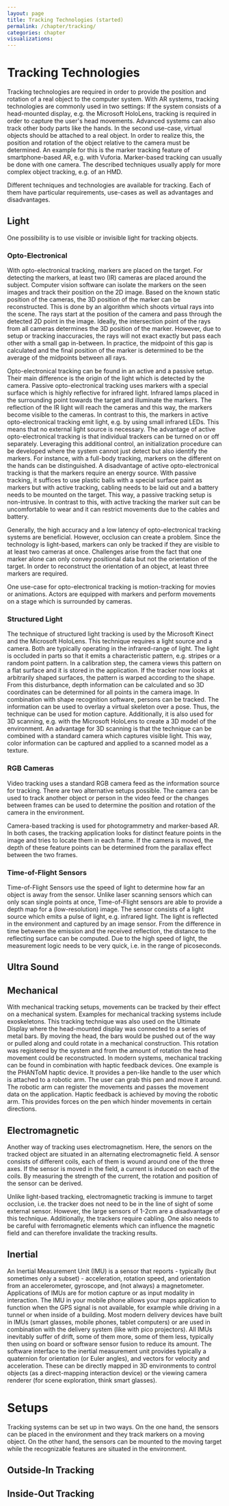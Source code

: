```yaml
---
layout: page
title: Tracking Technologies (started)
permalink: /chapter/tracking/
categories: chapter
visualizations:
---
```


# Tracking Technologies

Tracking technologies are required in order to provide the position and rotation of a real object to the computer system.
With AR systems, tracking technologies are commonly used in two settings:
If the system consists of a head-mounted display, e.g. the Microsoft HoloLens, tracking is required in order to capture the user's head movements.
Advanced systems can also track other body parts like the hands.
In the second use-case, virtual objects should be attached to a real object.
In order to realize this, the position and rotation of the object relative to the camera must be determined.
An example for this is the marker tracking feature of smartphone-based AR, e.g. with Vuforia.
Marker-based tracking can usually be done with one camera.
The described techniques usually apply for more complex object tracking, e.g. of an HMD.

Different techniques and technologies are available for tracking.
Each of them have particular requirements, use-cases as well as advantages and disadvantages.

## Light

One possibility is to use visible or invisible light for tracking objects.

### Opto-Electronical

With opto-electronical tracking, markers are placed on the target.
For detecting the markers, at least two (IR) cameras are placed around the subject.
Computer vision software can isolate the markers on the seen images and track their position on the 2D image.
Based on the known static position of the cameras, the 3D position of the marker can be reconstructed.
This is done by an algorithm which shoots virtual rays into the scene.
The rays start at the position of the camera and pass through the detected 2D point in the image.
Ideally, the intersection point of the rays from all cameras determines the 3D position of the marker.
However, due to setup or tracking inaccuracies, the rays will not exact exactly but pass each other with a small gap in-between.
In practice, the midpoint of this gap is calculated and the final position of the marker is determined to be the average of the midpoints between all rays.

Opto-electronical tracking can be found in an active and a passive setup.
Their main difference is the origin of the light which is detected by the camera.
Passive opto-electronical tracking uses markers with a special surface which is highly reflective for infrared light.
Infrared lamps placed in the surrounding point towards the target and illuminate the markers.
The reflection of the IR light will reach the cameras and this way, the markers become visible to the cameras.
In contrast to this, the markers in active opto-electronical tracking emit light, e.g. by using small infrared LEDs.
This means that no external light source is necessary.
The advantage of active opto-electronical tracking is that individual trackers can be turned on or off separately.
Leveraging this additional control, an initialization procedure can be developed where the system cannot just detect but also identify the markers.
For instance, with a full-body tracking, markers on the different on the hands can be distinguished.
A disadvantage of active opto-electronical tracking is that the markers require an energy source.
With passive tracking, it suffices to use plastic balls with a special surface paint as markers but with active tracking, cabling needs to be laid out and a battery needs to be mounted on the target.
This way, a passive tracking setup is non-intrusive.
In contrast to this, with active tracking the marker suit can be uncomfortable to wear and it can restrict movements due to the cables and battery.

Generally, the high accuracy and a low latency of opto-electronical tracking systems are beneficial.
However, occlusion can create a problem.
Since the technology is light-based, markers can only be tracked if they are visible to at least two cameras at once.
Challenges arise from the fact that one marker alone can only convey positional data but not the orientation of the target.
In order to reconstruct the orientation of an object, at least three markers are required.

One use-case for opto-electronical tracking is motion-tracking for movies or animations.
Actors are equipped with markers and perform movements on a stage which is surrounded by cameras.

### Structured Light

The technique of structured light tracking is used by the Microsoft Kinect and the Microsoft HoloLens.
This technique requires a light source and a camera.
Both are typically operating in the infrared-range of light.
The light is occluded in parts so that it emits a characteristic pattern, e.g. stripes or a random point pattern.
In a calibration step, the camera views this pattern on a flat surface and it is stored in the application.
If the tracker now looks at arbitrarily shaped surfaces, the pattern is warped according to the shape.
From this disturbance, depth information can be calculated and so 3D coordinates can be determined for all points in the camera image.
In combination with shape recognition software, persons can be tracked.
The information can be used to overlay a virtual skeleton over a pose.
Thus, the technique can be used for motion capture.
Additionally, it is also used for 3D scanning, e.g. with the Microsoft HoloLens to create a 3D model of the environment.
An advantage for 3D scanning is that the technique can be combined with a standard camera which captures visible light.
This way, color information can be captured and applied to a scanned model as a texture.

### RGB Cameras

Video tracking uses a standard RGB camera feed as the information source for tracking.
There are two alternative setups possible.
The camera can be used to track another object or person in the video feed or the changes between frames can be used to determine the position and rotation of the camera in the environment.

Camera-based tracking is used for photogrammetry and marker-based AR.
In both cases, the tracking application looks for distinct feature points in the image and tries to locate them in each frame.
If the camera is moved, the depth of these feature points can be determined from the parallax effect between the two frames.

### Time-of-Flight Sensors

Time-of-Flight Sensors use the speed of light to determine how far an object is away from the sensor.
Unlike laser scanning sensors which can only scan single points at once, Time-of-Flight sensors are able to provide a depth map for a (low-resolution) image.
The sensor consists of a light source which emits a pulse of light, e.g. infrared light.
The light is reflected in the environment and captured by an image sensor.
From the difference in time between the emission and the received reflection, the distance to the reflecting surface can be computed.
Due to the high speed of light, the measurement logic needs to be very quick, i.e. in the range of picoseconds.

## Ultra Sound

## Mechanical

With mechanical tracking setups, movements can be tracked by their effect on a mechanical system.
Examples for mechanical tracking systems include exoskeletons.
This tracking technique was also used on the Ultimate Display where the head-mounted display was connected to a series of metal bars.
By moving the head, the bars would be pushed out of the way or pulled along and could rotate in a mechanical construction.
This rotation was registered by the system and from the amount of rotation the head movement could be reconstructed.
In modern systems, mechanical tracking can be found in combination with haptic feedback devices.
One example is the PHANToM haptic device.
It provides a pen-like handle to the user which is attached to a robotic arm.
The user can grab this pen and move it around.
The robotic arm can register the movements and passes the movement data on the application.
Haptic feedback is achieved by moving the robotic arm.
This provides forces on the pen which hinder movements in certain directions.

## Electromagnetic

Another way of tracking uses electromagnetism.
Here, the senors on the tracked object are situated in an alternating electromagnetic field.
A sensor consists of different coils, each of them is wound around one of the three axes.
If the sensor is moved in the field, a current is induced on each of the coils.
By measuring the strength of the current, the rotation and position of the sensor can be derived.

Unlike light-based tracking, electromagnetic tracking is immune to target occlusion, i.e. the tracker does not need to be in the line of sight of some external sensor.
However, the large sensors of 1-2cm are a disadvantage of this technique.
Additionally, the trackers require cabling.
One also needs to be careful with ferromagnetic elements which can influence the magnetic field and can therefore invalidate the tracking results.

## Inertial

An Inertial Measurement Unit (IMU) is a sensor that reports - typically (but sometimes only a subset) - acceleration, rotation speed, and orientation from an accelerometer, gyroscope, and (not always) a magnetometer. Applications of IMUs are for motion capture or as input modality in interaction. The IMU in your mobile phone allows your maps application to function when the GPS signal is not available, for example while driving in a tunnel or when inside of a building. Most modern delivery devices have built in IMUs (smart glasses, mobile phones, tablet computers) or are used in combination with the delivery system (like with pico projectors). All IMUs inevitably suffer of drift, some of them more, some of them less, typically then using on board or software sensor fusion to reduce its amount. The software interface to the inertial measurement unit provides typically a quaternion for orientation (or Euler angles), and vectors for velocity and acceleration. These can be directly mapped in 3D environments to control objects (as a direct-mapping interaction device) or the viewing camera renderer (for scene exploration, think smart glasses). 


# Setups

Tracking systems can be set up in two ways.
On the one hand, the sensors can be placed in the environment and they track markers on a moving object.
On the other hand, the sensors can be mounted to the moving target while the recognizable features are situated in the environment.

## Outside-In Tracking

## Inside-Out Tracking
